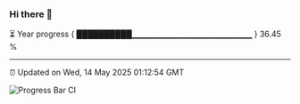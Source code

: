 ### Hi there 👋

⏳ Year progress { ██████████▁▁▁▁▁▁▁▁▁▁▁▁▁▁▁▁▁▁▁▁ } 36.45 %

---

⏰ Updated on Wed, 14 May 2025 01:12:54 GMT

![Progress Bar CI](https://github.com/liununu/liununu/workflows/Progress%20Bar%20CI/badge.svg)
